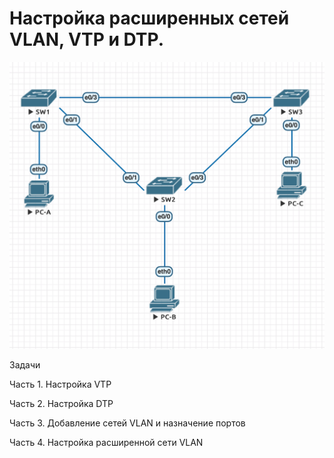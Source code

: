<h1> Настройка расширенных сетей VLAN, VTP и DTP.</h1>

![](https://github.com/rayakhin/OTUS_Neteng/blob/master/Homework/HW_1/Scheme_Eve-ng.png)

Задачи

Часть 1. Настройка VTP

Часть 2. Настройка DTP

Часть 3. Добавление сетей VLAN и назначение портов

Часть 4. Настройка расширенной сети VLAN



